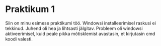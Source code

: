 # Praktikum 1

Siin on minu esimese praktikumi töö.
Windowsi installeerimisel raskusi ei tekkinud. Juhend oli hea ja lihtsasti jälgitav.
Probleem oli windowsi aktiveerimisel, kuid peale pikka mõtisklemist avastasin, et kirjutasin cmd koodi valesti.
